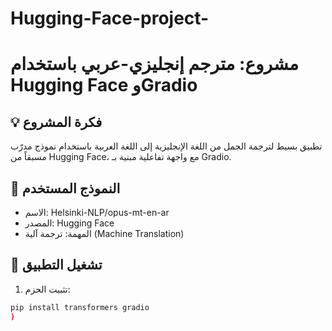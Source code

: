 # Hugging-Face-project-
# مشروع: مترجم إنجليزي-عربي باستخدام Hugging Face وGradio

## 💡 فكرة المشروع
تطبيق بسيط لترجمة الجمل من اللغة الإنجليزية إلى اللغة العربية باستخدام نموذج مدرّب مسبقاً من Hugging Face، مع واجهة تفاعلية مبنية بـ Gradio.

## 🧠 النموذج المستخدم
- الاسم: Helsinki-NLP/opus-mt-en-ar
- المصدر: Hugging Face
- المهمة: ترجمة آلية (Machine Translation)

## 🚀 تشغيل التطبيق
1. تثبيت الحزم:
```bash
pip install transformers gradio
)
